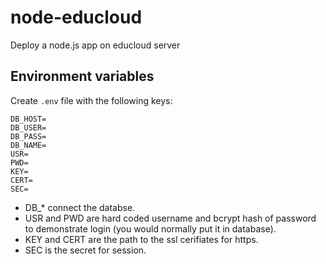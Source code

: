 # node-educloud
Deploy a node.js app on educloud server

## Environment variables
Create ```.env``` file with the following keys:

```
DB_HOST=
DB_USER=
DB_PASS=
DB_NAME=
USR=
PWD=
KEY=
CERT=
SEC=
```

* DB_* connect the databse. 
* USR and PWD are hard coded username and bcrypt hash of password to demonstrate login (you would normally put it in database). 
* KEY and CERT are the path to the ssl cerifiates for https.
* SEC is the secret for session.
